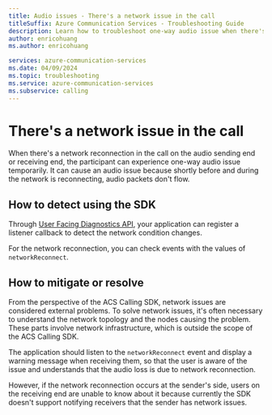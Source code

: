 ```yaml
---
title: Audio issues - There's a network issue in the call
titleSuffix: Azure Communication Services - Troubleshooting Guide
description: Learn how to troubleshoot one-way audio issue when there's a network issue in the call.
author: enricohuang
ms.author: enricohuang

services: azure-communication-services
ms.date: 04/09/2024
ms.topic: troubleshooting
ms.service: azure-communication-services
ms.subservice: calling
---
```


# There's a network issue in the call
When there's a network reconnection in the call on the audio sending end or receiving end, the participant can experience one-way audio issue temporarily.
It can cause an audio issue because shortly before and during the network is reconnecting, audio packets don't flow.

## How to detect using the SDK
Through [User Facing Diagnostics API](../../../../concepts/voice-video-calling/user-facing-diagnostics.md), your application can register a listener callback to detect the network condition changes.

For the network reconnection, you can check events with the values of `networkReconnect`.

## How to mitigate or resolve
From the perspective of the ACS Calling SDK, network issues are considered external problems.
To solve network issues, it's often necessary to understand the network topology and the nodes causing the problem.
These parts involve network infrastructure, which is outside the scope of the ACS Calling SDK.

The application should listen to the `networkReconnect` event and display a warning message when receiving them,
so that the user is aware of the issue and understands that the audio loss is due to network reconnection.

However, if the network reconnection occurs at the sender's side,
users on the receiving end are unable to know about it because currently the SDK doesn't support notifying receivers that the sender has network issues.

